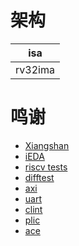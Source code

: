 # 架构

| isa |
| - |
| rv32ima |

# 鸣谢

- [Xiangshan](https://github.com/OpenXiangShan/XiangShan)
- [iEDA](https://github.com/OSCC-Project/iEDA)
- [riscv tests](https://github.com/riscv-software-src/riscv-tests)
- [difftest](https://github.com/OpenXiangShan/difftest)
- [axi](https://github.com/pulp-platform/axi)
- [uart](https://github.com/yutongshen/RISC-V_SoC/tree/master)
- [clint](https://github.com/oscc-ip/clint)
- [plic](https://github.com/RoaLogic/plic)
- [ace](https://github.com/pulp-platform/ace/tree/master)